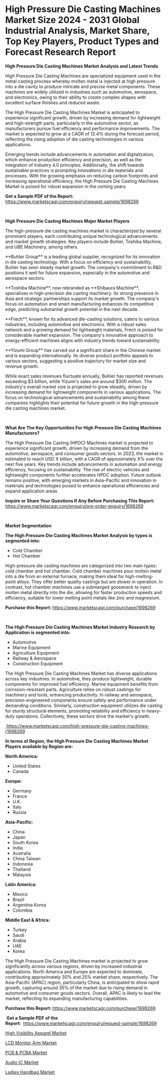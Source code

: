 <p><h1>High Pressure Die Casting Machines Market Size 2024 - 2031 Global Industrial Analysis, Market Share, Top Key Players, Product Types and Forecast Research Report</h1></p><p><strong>High Pressure Die Casting Machines Market Analysis and Latest Trends</strong></p>
<p><p>High Pressure Die Casting Machines are specialized equipment used in the metal casting process whereby molten metal is injected at high pressure into a die cavity to produce intricate and precise metal components. These machines are widely utilized in industries such as automotive, aerospace, and electronics, owing to their ability to create complex shapes with excellent surface finishes and reduced waste.</p><p>The High Pressure Die Casting Machines Market is anticipated to experience significant growth, driven by increasing demand for lightweight and high-strength parts, particularly in the automotive sector, as manufacturers pursue fuel efficiency and performance improvements. The market is expected to grow at a CAGR of 12.4% during the forecast period, reflecting the rising adoption of die casting technologies in various applications. </p><p>Emerging trends include advancements in automation and digitalization, which enhance production efficiency and precision, as well as the integration of Industry 4.0 principles. Additionally, the shift towards sustainable practices is prompting innovations in die materials and processes. With the growing emphasis on reducing carbon footprints and increasing operational efficiency, the High Pressure Die Casting Machines Market is poised for robust expansion in the coming years.</p></p>
<p><strong>Get a Sample PDF of the Report:&nbsp;</strong> <a href="https://www.marketscagr.com/enquiry/request-sample/1698269?utm_campaign=1278&utm_medium=2&utm_source=Github&utm_content=ia&utm_term=04102024&utm_id=high-pressure-die-casting-machines">https://www.marketscagr.com/enquiry/request-sample/1698269</a></p>
<p>&nbsp;</p>
<p><strong>High Pressure Die Casting Machines Major Market Players</strong></p>
<p><p>The high-pressure die casting machines market is characterized by several prominent players, each contributing unique technological advancements and market growth strategies. Key players include Buhler, Toshiba Machine, and UBE Machinery, among others.</p><p>**Buhler Group** is a leading global supplier, recognized for its innovation in die casting technology. With a focus on efficiency and sustainability, Buhler has seen steady market growth. The company's commitment to R&D positions it well for future expansion, especially in the automotive and aerospace sectors.</p><p>**Toshiba Machine**, now rebranded as **Shibaura Machine**, specializes in high-precision die casting machinery. Its strong presence in Asia and strategic partnerships support its market growth. The company's focus on automation and smart manufacturing enhances its competitive edge, predicting substantial growth potential in the next decade.</p><p>**Frech**, known for its advanced die-casting solutions, caters to various industries, including automotive and electronics. With a robust sales network and a growing demand for lightweight materials, Frech is poised for considerable market expansion. The company's innovative approach to energy-efficient machines aligns with industry trends toward sustainability.</p><p>**Yizumi Group** has carved out a significant share in the Chinese market and is expanding internationally. Its diverse product portfolio appeals to various sectors, suggesting a positive trajectory for market size and revenue growth.</p><p>While exact sales revenues fluctuate annually, Buhler has reported revenues exceeding $3 billion, while Yizumi's sales are around $300 million. The industry's overall market size is projected to grow steadily, driven by increasing demand for lightweight components in various applications. The focus on technological advancements and sustainability among these companies highlights their potential for future growth in the high-pressure die casting machines market.</p></p>
<p>&nbsp;</p>
<p><strong>What Are The Key Opportunities For High Pressure Die Casting Machines Manufacturers?</strong></p>
<p><p>The High Pressure Die Casting (HPDC) Machines market is projected to experience significant growth, driven by increasing demand from the automotive, aerospace, and consumer goods sectors. In 2023, the market is estimated to reach USD X billion, with a CAGR of approximately X% over the next five years. Key trends include advancements in automation and energy efficiency, focusing on sustainability. The rise of electric vehicles and lightweight components further accelerates HPDC adoption. Future outlook remains positive, with emerging markets in Asia-Pacific and innovation in materials and technologies poised to enhance operational efficiencies and expand application areas.</p></p>
<p><strong>Inquire or Share Your Questions If Any Before Purchasing This Report:</strong> <a href="https://www.marketscagr.com/enquiry/pre-order-enquiry/1698269?utm_campaign=1278&utm_medium=2&utm_source=Github&utm_content=ia&utm_term=04102024&utm_id=high-pressure-die-casting-machines">https://www.marketscagr.com/enquiry/pre-order-enquiry/1698269</a></p>
<p>&nbsp;</p>
<p><strong>Market Segmentation</strong></p>
<p><strong>The High Pressure Die Casting Machines Market Analysis by types is segmented into:</strong></p>
<p><ul><li>Cold Chamber</li><li>Hot Chamber</li></ul></p>
<p><p>High-pressure die casting machines are categorized into two main types: cold chamber and hot chamber. Cold chamber machines pour molten metal into a die from an external furnace, making them ideal for high-melting-point alloys. They offer better quality castings but are slower in operation. In contrast, hot chamber machines use a submerged gooseneck to inject molten metal directly into the die, allowing for faster production speeds and efficiency, suitable for lower melting point metals like zinc and magnesium.</p></p>
<p><strong>Purchase this Report:&nbsp;</strong><a href="https://www.marketscagr.com/purchase/1698269?utm_campaign=1278&utm_medium=2&utm_source=Github&utm_content=ia&utm_term=04102024&utm_id=high-pressure-die-casting-machines">https://www.marketscagr.com/purchase/1698269</a></p>
<p>&nbsp;</p>
<p><strong>The High Pressure Die Casting Machines Market Industry Research by Application is segmented into:</strong></p>
<p><ul><li>Automotive</li><li>Marine Equipment</li><li>Agriculture Equipment</li><li>Railway & Aerospace</li><li>Construction Equipment</li></ul></p>
<p><p>The High Pressure Die Casting Machines Market has diverse applications across key industries. In automotive, they produce lightweight, durable components for improved fuel efficiency. Marine equipment benefits from corrosion-resistant parts. Agriculture relies on robust castings for machinery and tools, enhancing productivity. In railway and aerospace, precision-engineered components ensure safety and performance under demanding conditions. Similarly, construction equipment utilizes die casting for sturdy structural elements, promoting reliability and efficiency in heavy-duty operations. Collectively, these sectors drive the market's growth.</p></p>
<p><a href="https://www.marketscagr.com/high-pressure-die-casting-machines-r1698269?utm_campaign=1278&utm_medium=2&utm_source=Github&utm_content=ia&utm_term=04102024&utm_id=high-pressure-die-casting-machines">&nbsp;https://www.marketscagr.com/high-pressure-die-casting-machines-r1698269</a></p>
<p><strong>In terms of Region, the High Pressure Die Casting Machines Market Players available by Region are:</strong></p>
<p>
    <p> <strong> North America: </strong>
        <ul>
            <li>United States</li>
            <li>Canada</li>
        </ul>
        </p> 
    <p> <strong> Europe: </strong>
        <ul>
            <li>Germany</li>
            <li>France</li>
            <li>U.K.</li>
            <li>Italy</li>
            <li>Russia</li>
        </ul>
        </p> 
    <p> <strong> Asia-Pacific: </strong>
        <ul>
            <li>China</li>
            <li>Japan</li>
            <li>South Korea</li>
            <li>India</li>
            <li>Australia</li>
            <li>China Taiwan</li>
            <li>Indonesia</li>
            <li>Thailand</li>
            <li>Malaysia</li>
        </ul>
        </p> 
    <p> <strong> Latin America: </strong>
        <ul>
            <li>Mexico</li>
            <li>Brazil</li>
            <li>Argentina Korea</li>
            <li>Colombia</li>
        </ul>
        </p> 
    <p> <strong> Middle East & Africa: </strong>
        <ul>
            <li>Turkey</li>
            <li>Saudi</li>
            <li>Arabia</li>
            <li>UAE</li>
            <li>Korea</li>
        </ul>
    </p>
    </p>
<p><p>The High Pressure Die Casting Machines market is projected to grow significantly across various regions, driven by increased industrial applications. North America and Europe are expected to dominate, contributing approximately 30% and 25% market share, respectively. The Asia-Pacific (APAC) region, particularly China, is anticipated to show rapid growth, capturing around 35% of the market due to rising demand in automotive and consumer goods sectors. Overall, APAC is likely to lead the market, reflecting its expanding manufacturing capabilities.</p></p>
<p><strong>Purchase this Report: </strong><a href="https://www.marketscagr.com/purchase/1698269?utm_campaign=1278&utm_medium=2&utm_source=Github&utm_content=ia&utm_term=04102024&utm_id=high-pressure-die-casting-machines">https://www.marketscagr.com/purchase/1698269</a></p>
<p>&nbsp;<strong>Get a Sample PDF of the Report:&nbsp;&nbsp;</strong><a href="https://www.marketscagr.com/enquiry/request-sample/1698269?utm_campaign=1278&utm_medium=2&utm_source=Github&utm_content=ia&utm_term=04102024&utm_id=high-pressure-die-casting-machines">https://www.marketscagr.com/enquiry/request-sample/1698269</a></p>
<p><strong></strong></p>
<p><p><a href="https://www.linkedin.com/pulse/high-visibility-apparel-market-growth-segmentation-regional-8l5mc?utm_campaign=1278&utm_medium=2&utm_source=Github&utm_content=ia&utm_term=04102024&utm_id=high-pressure-die-casting-machines">High Visibility Apparel Market</a></p><p><a href="https://www.linkedin.com/pulse/emerging-trends-lcd-monitor-arm-market-detailed-overview-applications-upznc?utm_campaign=1278&utm_medium=2&utm_source=Github&utm_content=ia&utm_term=04102024&utm_id=high-pressure-die-casting-machines">LCD Monitor Arm Market</a></p><p><a href="https://www.linkedin.com/pulse/pcb-pcba-market-velocity-119-cagr-trajectory-2024-2031-dxgpe?utm_campaign=1278&utm_medium=2&utm_source=Github&utm_content=ia&utm_term=04102024&utm_id=high-pressure-die-casting-machines">PCB & PCBA Market</a></p><p><a href="https://www.linkedin.com/pulse/exploring-audio-ic-market-dynamics-revenue-analysis-growth-drfse?utm_campaign=1278&utm_medium=2&utm_source=Github&utm_content=ia&utm_term=04102024&utm_id=high-pressure-die-casting-machines">Audio IC Market</a></p><p><a href="https://www.linkedin.com/pulse/ladies-handbag-market-revolution-size-share-emerging-trends-ns58c?utm_campaign=1278&utm_medium=2&utm_source=Github&utm_content=ia&utm_term=04102024&utm_id=high-pressure-die-casting-machines">Ladies Handbag Market</a></p></p>